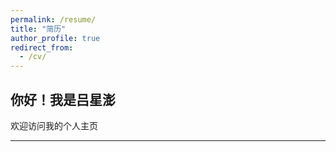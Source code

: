 ```yaml
---
permalink: /resume/
title: "简历"
author_profile: true
redirect_from: 
  - /cv/
---
```


## 你好！我是吕星澎

欢迎访问我的个人主页

---
